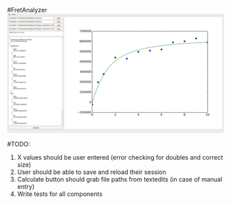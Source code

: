 #FretAnalyzer
![](https://github.com/CheriPai/FretAnalyzer/raw/master/GUITrialOne/screenshotgui.png?raw=true)

#TODO:
1. X values should be user entered (error checking for doubles and correct size)
2. User should be able to save and reload their session 
3. Calculate button should grab file paths from textedits (in case of manual entry)
4. Write tests for all components
